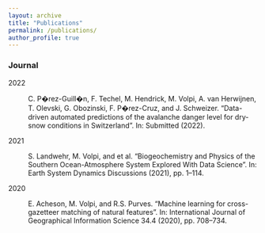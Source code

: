 ```yaml
---
layout: archive
title: "Publications"
permalink: /publications/
author_profile: true
---
```

<!-- 
{% if author.googlescholar %}
  You can also find my articles on <u><a href="{{author.googlescholar}}">my Google Scholar profile</a>.</u>
{% endif %} -->

<!-- {% include base_path %} -->

<!-- {% for post in site.publications reversed %}
  {% include archive-single.html %}
{% endfor %} -->

<h3 class="sectionHead"><a id="x1-1000"></a>Journal</h3>
<!--l. 66-->
<dt id="X0-perez2022cryo" class="thebibliography">
        <span class="cmbx-10">2022</span>
</dt>
<dd id="bib-1" class="thebibliography">
        <!--l. 66-->
        <p class="noindent"><a id="page.1"></a><a href="plain_publication_list.html" id="X0-"></a>C.
                P�rez-Guill�n, F. Techel, M. Hendrick, <span class="cmbx-10">M. Volpi</span>, A. van
                Herwijnen, T. Olevski, G. Obozinski,
                F. P�rez-Cruz, and J. Schweizer. &#8220;Data-driven automated predictions of the
                avalanche danger level
                for dry-snow conditions in Switzerland&#8221;. In: <span class="cmti-10">Submitted
                </span>(2022).
</dd>
<dt id="X0-landwehr2021spca" class="thebibliography">
        <span class="cmbx-10">2021</span>
</dt>
<dd id="bib-2" class="thebibliography">
        <!--l. 66-->
        <p class="noindent">S. Landwehr, <span class="cmbx-10">M. Volpi</span>, and et al.
                &#8220;Biogeochemistry and Physics of the Southern
                Ocean-Atmosphere System Explored With Data Science&#8221;. In: <span
                        class="cmti-10">Earth System Dynamics Discussions</span>
                (2021), pp. 1&#8211;114.
</dd>
<dt id="X0-acheson2019ijgis" class="thebibliography">
        <span class="cmbx-10">2020</span>
</dt>
<dd id="bib-3" class="thebibliography">
        <!--l. 66-->
        <p class="noindent">E. Acheson, <span class="cmbx-10">M. Volpi</span>, and R.S. Purves.
                &#8220;Machine learning for cross-gazetteer matching of natural
                features&#8221;. In: <span class="cmti-10">International Journal of Geographical
                        Information Science </span>34.4 (2020), pp. 708&#8211;734.
</dd>
